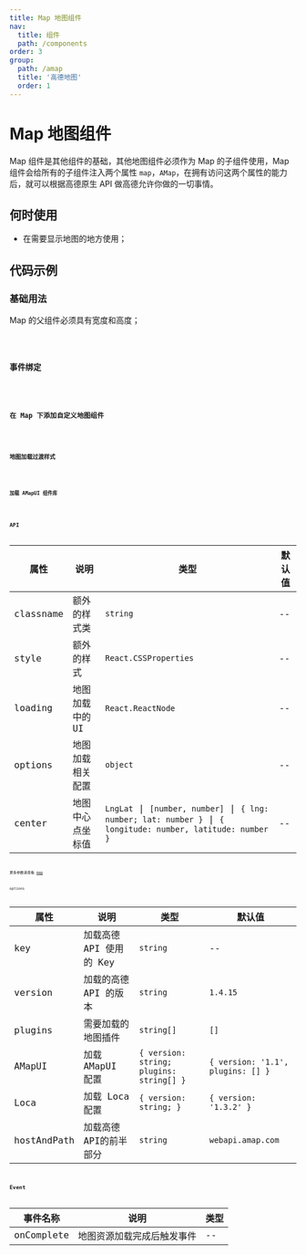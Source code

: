 ```yaml
---
title: Map 地图组件
nav:
  title: 组件
  path: /components
order: 3
group:
  path: /amap
  title: '高德地图'
  order: 1
---
```


# Map 地图组件

Map 组件是其他组件的基础，其他地图组件必须作为 Map 的子组件使用，Map 组件会给所有的子组件注入两个属性 `map`，`AMap`，在拥有访问这两个属性的能力后，就可以根据高德原生 API 做高德允许你做的一切事情。

## 何时使用

-  在需要显示地图的地方使用；

## 代码示例

### 基础用法

Map 的父组件必须具有宽度和高度；

<code src="./demo/demo-01.tsx" />

### 事件绑定

<code src="./demo/demo-03.tsx" />

### 在 Map 下添加自定义地图组件

<code src="./demo/demo-02.tsx" />

### 地图加载过渡样式

<code src="./demo/demo-04.tsx" />

### 加载 AMapUI 组件库

<code src="./demo/demo-05.tsx" />

## API

| 属性 |说明|类型|默认值|
|-----|----|----|----|
|classname| 额外的样式类 | `string` | -- |
|style| 额外的样式 | `React.CSSProperties` | -- |
|loading| 地图加载中的UI | `React.ReactNode` | -- |
|options| 地图加载相关配置 | `object` | -- |
|center|地图中心点坐标值|`LngLat` \| `[number, number]` \| `{ lng: number; lat: number }` \| `{ longitude: number, latitude: number }`| --|

更多参数请查看 [map](https://lbs.amap.com/api/javascript-api/reference/map)

options

| 属性 |说明|类型|默认值|
|-----|----|----|----|
|key| 加载高德 API 使用的 Key | `string` | -- |
|version| 加载的高德 API 的版本 | `string` | `1.4.15` |
|plugins| 需要加载的地图插件 | `string[]` | `[]` |
|AMapUI| 加载 AMapUI 配置 | `{ version: string; plugins: string[] }` | `{ version: '1.1', plugins: [] }` |
|Loca| 加载 Loca 配置 | `{ version: string; }` | `{ version: '1.3.2' }` |
|hostAndPath| 加载高德API的前半部分 |`string`|`webapi.amap.com`|

## Event

| 事件名称 |说明|类型|
|-----|----|----|
|onComplete|地图资源加载完成后触发事件|--|


